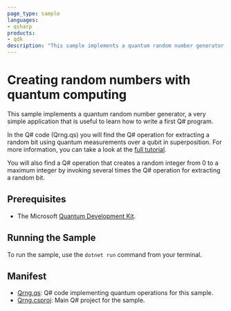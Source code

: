 ```yaml
---
page_type: sample
languages:
- qsharp
products:
- qdk
description: "This sample implements a quantum random number generator using Q#, a good first example to teach how to use the language."
---
```


# Creating random numbers with quantum computing

This sample implements a quantum random number generator, a very simple application that is useful to learn how to write a first Q# program.

In the Q# code (Qrng.qs) you will find the Q# operation for extracting a random bit using quantum measurements over a qubit in superposition. For more information, you can take a look at the [full tutorial](https://docs.microsoft.com/quantum/quickstarts/qrng).

You will also find a Q# operation that creates a random integer from 0 to a maximum integer by invoking several times the Q# operation for extracting a random bit.

## Prerequisites ##

- The Microsoft [Quantum Development Kit](https://docs.microsoft.com/quantum/install-guide/).

## Running the Sample ##

To run the sample, use the `dotnet run` command from your terminal.

## Manifest ##

- [Qrng.qs](https://github.com/microsoft/Quantum/blob/master/samples/getting-started/qrng/Qrng.qs): Q# code implementing quantum operations for this sample.
- [Qrng.csproj](https://github.com/microsoft/Quantum/blob/master/samples/getting-started/qrng/Qrng.csproj): Main Q# project for the sample.
